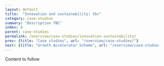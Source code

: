 ```yaml
---
layout: default
title:  "Innovation and sustainability: tbc"
category: case-studies
summary: "Description TBC"
index: 8
parent: case-studies
permalink: /overview/case-studies/innovation-sustainability/
prev: {title: "Case studies", url: "/overview/case-studies/"}
next: {title: "Growth Accelerator Scheme", url: "/overview/case-studies/growth-accelerator-scheme/"}
---
```


Content to follow  
